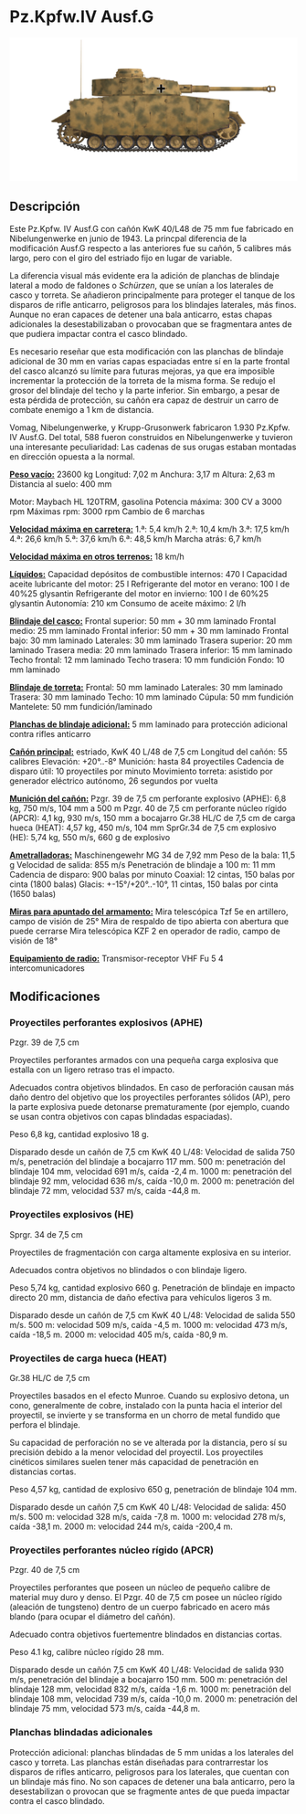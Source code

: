 # Pz.Kpfw.IV Ausf.G

![_pziv-g](../images/_pziv-g.png)

## Descripción

Este Pz.Kpfw. IV Ausf.G con cañón KwK 40/L48 de 75 mm fue fabricado en Nibelungenwerke en junio de 1943. La princpal diferencia de la modificación Ausf.G respecto a las anteriores fue su cañón, 5 calibres más largo, pero con el giro del estriado fijo en lugar de variable. 

La diferencia visual más evidente era la adición de planchas de blindaje lateral a modo de faldones o <i>Schürzen</i>, que se unían a los laterales de casco y torreta. Se añadieron principalmente para proteger el tanque de los disparos de rifle anticarro, peligrosos para los blindajes laterales, más finos. Aunque no eran capaces de detener una bala anticarro, estas chapas adicionales la desestabilizaban o provocaban que se fragmentara antes de que pudiera impactar contra el casco blindado.

Es necesario reseñar que esta modificación con las planchas de blindaje adicional de 30 mm en varias capas espaciadas entre sí en la parte frontal del casco alcanzó su límite para futuras mejoras, ya que era imposible incrementar la protección de la torreta de la misma forma. Se redujo el grosor del blindaje del techo y la parte inferior. Sin embargo, a pesar de esta pérdida de protección, su cañón era capaz de destruir un carro de combate enemigo a 1 km de distancia. 

Vomag, Nibelungenwerke, y Krupp-Grusonwerk fabricaron 1.930 Pz.Kpfw. IV Ausf.G. Del total, 588 fueron construidos en Nibelungenwerke y tuvieron una interesante peculiaridad: Las cadenas de sus orugas estaban montadas en dirección opuesta a la normal.

<b><u>Peso vacío:</u></b> 23600 kg
Longitud: 7,02 m
Anchura: 3,17 m
Altura: 2,63 m
Distancia al suelo: 400 mm

Motor: Maybach HL 120TRM, gasolina
Potencia máxima: 300 CV a 3000 rpm
Máximas rpm: 3000 rpm
Cambio de 6 marchas

<b><u>Velocidad máxima en carretera:</u></b>
1.ª: 5,4 km/h
2.ª: 10,4 km/h
3.ª: 17,5 km/h
4.ª: 26,6 km/h
5.ª: 37,6 km/h
6.ª: 48,5 km/h
Marcha atrás: 6,7 km/h

<b><u>Velocidad máxima en otros terrenos:</u></b> 18 km/h

<b><u>Líquidos:</u></b>
Capacidad depósitos de combustible internos: 470 l
Capacidad aceite lubricante del motor: 25 l
Refrigerante del motor en verano: 100 l de 40%25 glysantin
Refrigerante del motor en invierno: 100 l de 60%25 glysantin
Autonomía: 210 кm
Consumo de aceite máximo: 2 l/h

<b><u>Blindaje del casco:</u></b>
Frontal superior: 50 mm + 30 mm laminado
Frontal medio: 25 mm laminado
Frontal inferior: 50 mm + 30 mm laminado
Frontal bajo: 30 mm laminado
Laterales: 30 mm laminado
Trasera superior: 20 mm laminado
Trasera media: 20 mm laminado
Trasera inferior: 15 mm laminado
Techo frontal: 12 mm laminado
Techo trasera: 10 mm fundición
Fondo: 10 mm laminado

<b><u>Blindaje de torreta:</u></b>
Frontal: 50 mm laminado
Laterales: 30 mm laminado
Trasera: 30 mm laminado
Techo: 10 mm laminado
Cúpula: 50 mm fundición
Mantelete: 50 mm fundición/laminado

<b><u>Planchas de blindaje adicional:</u></b>
5 mm laminado para protección adicional contra rifles anticarro

<b><u>Cañón principal:</u></b> estriado, KwK 40 L/48 de 7,5 cm
Longitud del cañón: 55 calibres
Elevación: +20°..-8°
Munición: hasta 84 proyectiles
Cadencia de disparo útil: 10 proyectiles por minuto
Movimiento torreta: asistido por generador eléctrico autónomo, 26 segundos por vuelta

<b><u>Munición del cañón:</u></b>
Pzgr. 39 de 7,5 cm perforante explosivo (APHE): 6,8 kg, 750 m/s, 104 mm a 500 m
Pzgr. 40 de 7,5 cm perforante núcleo rígido (APCR): 4,1 kg, 930 m/s, 150 mm a bocajarro
Gr.38 HL/C de 7,5 cm de carga hueca (HEAT): 4,57 kg, 450 m/s, 104 mm
SprGr.34 de 7,5 cm explosivo (HE): 5,74 kg, 550 m/s, 660 g de explosivo

<b><u>Ametralladoras:</u></b> Maschinengewehr MG 34 de 7,92 mm
Peso de la bala: 11,5 g
Velocidad de salida: 855 m/s
Penetración de blindaje a 100 m: 11 mm
Cadencia de disparo: 900 balas por minuto
Coaxial: 12 cintas, 150 balas por cinta (1800 balas)
Glacis: +-15°/+20°..-10°, 11 cintas, 150 balas por cinta (1650 balas)

<b><u>Miras para apuntado del armamento:</u></b>
Mira telescópica Tzf 5e en artillero, campo de visión de 25°
Mira de respaldo de tipo abierta con abertura que puede cerrarse
Mira telescópica KZF 2 en operador de radio, campo de visión de 18°

<b><u>Equipamiento de radio:</u></b>
Transmisor-receptor VHF Fu 5
4 intercomunicadores


## Modificaciones

### Proyectiles perforantes explosivos (APHE)

Pzgr. 39 de 7,5 cm

Proyectiles perforantes armados con una pequeña carga explosiva que estalla con un ligero retraso tras el impacto.

Adecuados contra objetivos blindados. En caso de perforación causan más daño dentro del objetivo que los proyectiles perforantes sólidos (AP), pero la parte explosiva puede detonarse prematuramente (por ejemplo, cuando se usan contra objetivos con capas blindadas espaciadas).

Peso 6,8 kg, cantidad explosivo 18 g.

Disparado desde un cañón de 7,5 cm KwK 40 L/48:
Velocidad de salida 750 m/s, penetración del blindaje a bocajarro 117 mm.
500 m: penetración del blindaje 104 mm, velocidad 691 m/s, caída -2,4 m.
1000 m: penetración del blindaje 92 mm, velocidad 636 m/s, caída -10,0 m.
2000 m: penetración del blindaje 72 mm, velocidad 537 m/s, caída -44,8 m.
### Proyectiles explosivos (HE)

Sprgr. 34 de 7,5 cm

Proyectiles de fragmentación con carga altamente explosiva en su interior.

Adecuados contra objetivos no blindados o con blindaje ligero.

Peso 5,74 kg, cantidad explosivo 660 g.
Penetración de blindaje en impacto directo 20 mm, distancia de daño efectiva para vehículos ligeros 3 m.

Disparado desde un cañón de 7,5 cm KwK 40 L/48:
Velocidad de salida 550 m/s.
500 m: velocidad 509 m/s, caída -4,5 m.
1000 m: velocidad 473 m/s, caída -18,5 m.
2000 m: velocidad 405 m/s, caída -80,9 m.
### Proyectiles de carga hueca (HEAT)

Gr.38 HL/С de 7,5 cm

Proyectiles basados en el efecto Munroe. Cuando su explosivo detona, un cono, generalmente de cobre, instalado con la punta hacia el interior del proyectil, se invierte y se transforma en un chorro de metal fundido que perfora el blindaje.

Su capacidad de perforación no se ve alterada por la distancia, pero sí su precisión debido a la menor velocidad del proyectil. Los proyectiles cinéticos similares suelen tener más capacidad de penetración en distancias cortas.

Peso 4,57 kg, cantidad de explosivo 650 g, penetración de blindaje 104 mm.

Disparado desde un cañón 7,5 cm KwK 40 L/48:
Velocidad de salida: 450 m/s.
500 m: velocidad 328 m/s, caída -7,8 m.
1000 m: velocidad 278 m/s, caída -38,1 m.
2000 m: velocidad 244 m/s, caída -200,4 m.
### Proyectiles perforantes núcleo rígido (APCR)

Pzgr. 40 de 7,5 cm

Proyectiles perforantes que poseen un núcleo de pequeño calibre de material muy duro y denso. El Pzgr. 40 de 7,5 cm posee un núcleo rígido (aleación de tungsteno) dentro de un cuerpo fabricado en acero más blando (para ocupar el diámetro del cañón).

Adecuado contra objetivos fuertementre blindados en distancias cortas.

Peso 4.1 kg, calibre núcleo rígido 28 mm.

Disparado desde un cañón 7,5 cm KwK 40 L/48:
Velocidad de salida 930 m/s, penetración del blindaje a bocajarro 150 mm.
500 m: penetración del blindaje 128 mm, velocidad 832 m/s, caída -1,6 m.
1000 m: penetración del blindaje 108 mm, velocidad 739 m/s, caída -10,0 m.
2000 m: penetración del blindaje 75 mm, velocidad 573 m/s, caída -44,8 m.
### Planchas blindadas adicionales

Protección adicional: planchas blindadas de 5 mm unidas a los laterales del casco y torreta.
Las planchas están diseñadas para contrarrestar los disparos de rifles anticarro, peligrosos para los laterales, que cuentan con un blindaje más fino. No son capaces de detener una bala anticarro, pero la desestabilizan o provocan que se fragmente antes de que pueda impactar contra el casco blindado.
